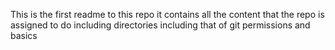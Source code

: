 This is the first readme to this repo
it contains all the content that  the repo is assigned to do including directories
including that of git permissions and basics
